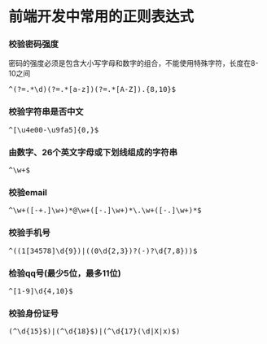 # 前端开发中常用的正则表达式

### 校验密码强度
密码的强度必须是包含大小写字母和数字的组合，不能使用特殊字符，长度在8-10之间
<pre>^(?=.*\d)(?=.*[a-z])(?=.*[A-Z]).{8,10}$</pre>

### 校验字符串是否中文 
<pre>^[\u4e00-\u9fa5]{0,}$</pre>

### 由数字、26个英文字母或下划线组成的字符串
<pre>^\w+$</pre>

### 校验email
<pre>^\w+([-+.]\w+)*@\w+([-.]\w+)*\.\w+([-.]\w+)*$</pre>

### 校验手机号
<pre>^((1[34578]\d{9})|((0\d{2,3})?(-)?\d{7,8}))$</pre>

### 检验qq号(最少5位，最多11位)
<pre>^[1-9]\d{4,10}$</pre>

### 校验身份证号
<pre>(^\d{15}$)|(^\d{18}$)|(^\d{17}(\d|X|x)$)</pre>
